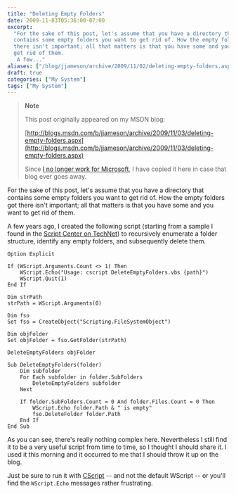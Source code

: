 ```yaml
---
title: "Deleting Empty Folders"
date: 2009-11-03T05:36:00-07:00
excerpt:
  "For the sake of this post, let's assume that you have a directory that
  contains some empty folders you want to get rid of. How the empty folders got
  there isn't important; all that matters is that you have some and you want to
  get rid of them. 
   A few..."
aliases: ["/blog/jjameson/archive/2009/11/02/deleting-empty-folders.aspx", "/blog/jjameson/archive/2009/11/03/deleting-empty-folders.aspx"]
draft: true
categories: ["My System"]
tags: ["My System"]
---
```


> **Note**
>
> This post originally appeared on my MSDN blog:
>
> [http://blogs.msdn.com/b/jjameson/archive/2009/11/03/deleting-empty-folders.aspx](http://blogs.msdn.com/b/jjameson/archive/2009/11/03/deleting-empty-folders.aspx)
>
> Since
> [I no longer work for Microsoft](/blog/jjameson/2011/09/02/last-day-with-microsoft),
> I have copied it here in case that blog ever goes away.

For the sake of this post, let's assume that you have a directory that contains
some empty folders you want to get rid of. How the empty folders got there isn't
important; all that matters is that you have some and you want to get rid of
them.

A few years ago, I created the following script (starting from a sample I found
in the
[Script Center on TechNet](http://technet.microsoft.com/en-us/scriptcenter/default.aspx))
to recursively enumerate a folder structure, identify any empty folders, and
subsequently delete them.

```
Option Explicit

If (WScript.Arguments.Count <> 1) Then
    WScript.Echo("Usage: cscript DeleteEmptyFolders.vbs {path}")
    WScript.Quit(1)
End If

Dim strPath
strPath = WScript.Arguments(0)

Dim fso
Set fso = CreateObject("Scripting.FileSystemObject")

Dim objFolder
Set objFolder = fso.GetFolder(strPath)

DeleteEmptyFolders objFolder

Sub DeleteEmptyFolders(folder)
    Dim subfolder
    For Each subfolder in folder.SubFolders
        DeleteEmptyFolders subfolder
    Next

    If folder.SubFolders.Count = 0 And folder.Files.Count = 0 Then
        WScript.Echo folder.Path & " is empty"
        fso.DeleteFolder folder.Path
    End If
End Sub
```

As you can see, there's really nothing complex here. Nevertheless I still find
it to be a very useful script from time to time, so I thought I should share it.
I used it this morning and it occurred to me that I should throw it up on the
blog.

Just be sure to run it with
[CScript](http://msdn.microsoft.com/en-us/library/xazzc41b%28VS.85%29.aspx) --
and not the default WScript -- or you'll find the `WScript.Echo` messages rather
frustrating.
